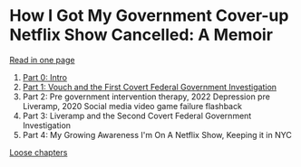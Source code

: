 # How I Got My Government Cover-up Netflix Show Cancelled: A Memoir

[Read in one page](DRAFT.md)

1. [Part 0: Intro](pt0-intro/draft1.md)
1. [Part 1: Vouch and the First Covert Federal Government Investigation](pt1/README.md)
1. Part 2: Pre government intervention therapy, 2022 Depression pre Liveramp, 2020 Social media video game failure flashback
1. Part 3: Liveramp and the Second Covert Federal Government Investigation
1. Part 4: My Growing Awareness I'm On A Netflix Show, Keeping it in NYC



[Loose chapters](ptxx)
